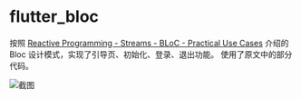# flutter_bloc

按照 [Reactive Programming - Streams - BLoC - Practical Use Cases](https://www.didierboelens.com/2018/12/reactive-programming---streams---bloc---practical-use-cases/) 介绍的 Bloc 设计模式，实现了引导页、初始化、登录、退出功能。
使用了原文中的部分代码。

![截图](https://raw.githubusercontent.com/luoqiao6/flutter_bloc/flutter_bloc/screenshot/screenshot.gif)


